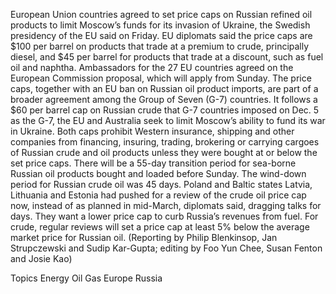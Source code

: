 European Union countries agreed to set price caps on Russian refined oil products to limit Moscow’s funds for its invasion of Ukraine, the Swedish presidency of the EU said on Friday.
EU diplomats said the price caps are $100 per barrel on products that trade at a premium to crude, principally diesel, and $45 per barrel for products that trade at a discount, such as fuel oil and naphtha. Ambassadors for the 27 EU countries agreed on the European Commission proposal, which will apply from Sunday.
The price caps, together with an EU ban on Russian oil product imports, are part of a broader agreement among the Group of Seven (G-7) countries. It follows a $60 per barrel cap on Russian crude that G-7 countries imposed on Dec. 5 as the G-7, the EU and Australia seek to limit Moscow’s ability to fund its war in Ukraine.
Both caps prohibit Western insurance, shipping and other companies from financing, insuring, trading, brokering or carrying cargoes of Russian crude and oil products unless they were bought at or below the set price caps.
There will be a 55-day transition period for sea-borne Russian oil products bought and loaded before Sunday. The wind-down period for Russian crude oil was 45 days.
Poland and Baltic states Latvia, Lithuania and Estonia had pushed for a review of the crude oil price cap now, instead of as planned in mid-March, diplomats said, dragging talks for days. They want a lower price cap to curb Russia’s revenues from fuel.
For crude, regular reviews will set a price cap at least 5% below the average market price for Russian oil.
(Reporting by Philip Blenkinsop, Jan Strupczewski and Sudip Kar-Gupta; editing by Foo Yun Chee, Susan Fenton and Josie Kao)

Topics
Energy
Oil Gas
Europe
Russia
